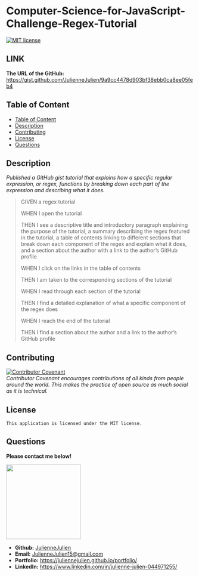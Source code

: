 # Computer-Science-for-JavaScript-Challenge-Regex-Tutorial
[![MIT license](https://img.shields.io/badge/license-MIT-blue.svg)](https://mit-license.org/)


## LINK
**The URL of the GitHub:** 
https://gist.github.com/JulienneJulien/9a9cc4478d903bf38ebb0ca8ee05feb4

## Table of Content
  - [Table of Content](#table-of-content)
  - [Description](#description)
  - [Contributing](#contributing)
  - [License](#license)
  - [Questions](#questions)

## Description
*Published a GitHub gist tutorial that explains how a specific regular expression, or regex, functions by breaking down each part of the expression and describing what it does.* 

>GIVEN a regex tutorial
>
>WHEN I open the tutorial
>
>THEN I see a descriptive title and introductory paragraph explaining the purpose of the tutorial, a summary describing the regex featured in the tutorial, a table of contents linking to different sections that break down each component of the regex and explain what it does, and a section about the author with a link to the author’s GitHub profile
>
>WHEN I click on the links in the table of contents
>
>THEN I am taken to the corresponding sections of the tutorial
>
>WHEN I read through each section of the tutorial
>
>THEN I find a detailed explanation of what a specific component of the regex does
>
>WHEN I reach the end of the tutorial
>
>THEN I find a section about the author and a link to the author’s GitHub profile


## Contributing

[![Contributor Covenant](https://img.shields.io/badge/Contributor%20Covenant-2.1-4baaaa.svg)](code_of_conduct.md)
<br>*Contributor Covenant encourages contributions of all kinds from people around the world. This makes the practice of open source as much social as it is technical.*

## License
    This application is licensed under the MIT license.

## Questions

**Please contact me below!**

<img src="https://avatars.githubusercontent.com/u/117052258?v=4" width="200" height="200" />

- **Github:** [JulienneJulien](https://github.com/JulienneJulien)
- **Email:** JulienneJulien15@gmail.com 
- **Portfolio:** https://juliennejulien.github.io/portfolio/
- **LinkedIn:** https://www.linkedin.com/in/julienne-julien-044971255/
